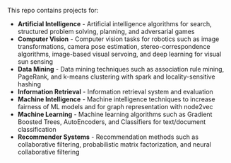 This repo contains projects for:

* **Artificial Intelligence** - Artificial intelligence algorithms for search, structured problem solving, planning, and adversarial games
* **Computer Vision** - Computer vision tasks for robotics such as image transformations, camera pose estimation, stereo-correspondence algorithms, image-based visual servoing, and deep learning for visual sun sensing
* **Data Mining** - Data mining techniques such as association rule mining, PageRank, and k-means clustering with spark and locality-sensitive hashing
* **Information Retrieval** - Information retrieval system and evaluation
* **Machine Intelligence** - Machine intelligence techniques to increase fairness of ML models and for graph representation with node2vec
* **Machine Learning** - Machine learning algorithms such as Gradient Boosted Trees, AutoEncoders, and Classifiers for text/document classification
* **Recommender Systems** - Recommendation methods such as collaborative filtering, probabilistic matrix factorization, and neural collaborative filtering
